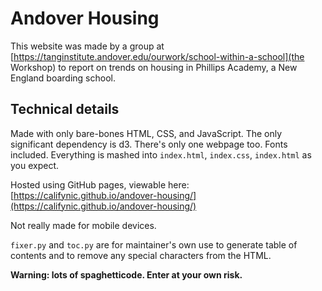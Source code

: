 # Andover Housing

This website was made by a group at [https://tanginstitute.andover.edu/ourwork/school-within-a-school](the Workshop) to report on trends on housing in Phillips Academy, a New England boarding school.

## Technical details

Made with only bare-bones HTML, CSS, and JavaScript. The only significant dependency is d3. There's only one webpage too. Fonts included. Everything is mashed into ``index.html``, ``index.css``, ``index.html`` as you expect.

Hosted using GitHub pages, viewable here: [https://califynic.github.io/andover-housing/](https://califynic.github.io/andover-housing/)

Not really made for mobile devices.

``fixer.py`` and ``toc.py`` are for maintainer's own use to generate table of contents and to remove any special characters from the HTML.

**Warning: lots of spaghetticode. Enter at your own risk.**
